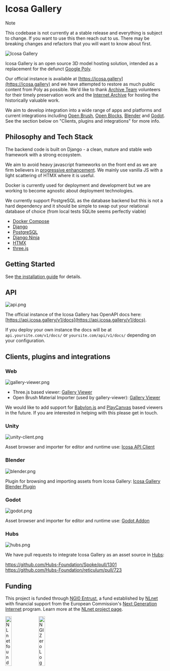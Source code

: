 # Icosa Gallery

> [!NOTE]
> This codebase is not currently at a stable release and everything is subject to change. If you want to use this then reach out to us. There may be breaking changes and refactors that you will want to know about first.

![Icosa Gallery](https://github.com/icosa-foundation/icosa-gallery/blob/main/docs/images/icosa-gallery-screenshot.jpg?raw=true)

Icosa Gallery is an open source 3D model hosting solution, intended as a replacement for the defunct [Google Poly](https://en.wikipedia.org/wiki/Poly_(website)).

Our official instance is available at [https://icosa.gallery](https://icosa.gallery) and we have attempted to restore as much public content from Poly as possible. We'd like to thank [Archive Team](https://wiki.archiveteam.org/) volunteers for their timely preservation work and the [Internet Archive](https://archive.org) for hosting the historically valuable work.

We aim to develop integration into a wide range of apps and platforms and current integrations including [Open Brush](https://openbrush.app), [Open Blocks](https://openblocks.app), [Blender](https://blender.org) and [Godot](https://godotengine.org). See the section below on "Clients, plugins and integrations" for more info.

## Philosophy and Tech Stack

The backend code is built on Django - a clean, mature and stable web framework with a strong ecosystem.

We aim to avoid heavy javascript frameworks on the front end as we are firm believers in [progressive enhancement](https://en.wikipedia.org/wiki/Progressive_enhancement). We mainly use vanilla JS with a light scattering of HTMX where it is useful.

Docker is currently used for deployment and development but we are working to become agnostic about deployment technologies.

We currently support PostgreSQL as the database backend but this is not a hard dependency and it should be simple to swap out your relational database of choice (from local tests SQLite seems perfectly viable)

* [Docker Compose](https://docs.docker.com/compose/)
* [Django](https://www.djangoproject.com/)
* [PostgreSQL](https://www.postgresql.org/)
* [Django Ninja](https://django-ninja.rest-framework.com/)
* [HTMX](https://htmx.org/)
* [three.js](https://threejs.org/)

## Getting Started

See [the installation guide](docs/INSTALL.md) for details.

## API

![api.png](https://github.com/icosa-foundation/icosa-gallery/blob/main/docs/images/api.jpg?raw=true)

The official instance of the Icosa Gallery has OpenAPI docs here: [https://api.icosa.gallery/v1/docs](https://api.icosa.gallery/v1/docs).

If you deploy your own instance the docs will be at `api.yoursite.com/v1/docs/` or `yoursite.com/api/v1/docs/` depending on your configuration.

## Clients, plugins and integrations

### Web

![gallery-viewer.png](https://github.com/icosa-foundation/icosa-gallery/blob/main/docs/images/gallery-viewer.jpg?raw=true)

* Three.js based viewer: [Gallery Viewer](https://github.com/icosa-foundation/gallery-viewer)
* Open Brush Material Importer (used by gallery-viewer): [Gallery Viewer](https://github.com/icosa-foundation/gallery-viewer)

We would like to add support for [Babylon.js](https://www.babylonjs.com/) and [PlayCanvas](https://playcanvas.com/) based viewers in the future. If you are interested in helping with this please get in touch.

### Unity 

![unity-client.png](https://github.com/icosa-foundation/icosa-gallery/blob/main/docs/images/unity-client.jpg?raw=true)

Asset browser and importer for editor and runtime use: [Icosa API Client](https://github.com/icosa-foundation/icosa-api-client-unity)

### Blender

![blender.png](https://github.com/icosa-foundation/icosa-gallery/blob/main/docs/images/blender.jpg?raw=true)

Plugin for browsing and importing assets from Icosa Gallery: [Icosa Gallery Blender Plugin](https://github.com/icosa-foundation/icosa-blender-plugin)

### Godot

![godot.png](https://github.com/icosa-foundation/icosa-gallery/blob/main/docs/images/godot.jpg?raw=true)

Asset browser and importer for editor and runtime use: [Godot Addon](https://github.com/icosa-foundation/icosa-godot-addon)

### Hubs

![hubs.png](https://github.com/icosa-foundation/icosa-gallery/blob/main/docs/images/hubs.jpg?raw=true)

We have pull requests to integrate Icosa Gallery as an asset source in [Hubs](https://hubsfoundation.org/):

https://github.com/Hubs-Foundation/Spoke/pull/1301
https://github.com/Hubs-Foundation/reticulum/pull/723

## Funding

This project is funded through [NGI0 Entrust](https://nlnet.nl/entrust), a fund established by [NLnet](https://nlnet.nl) with financial support from the European Commission's [Next Generation Internet](https://ngi.eu) program. Learn more at the [NLnet project page](https://nlnet.nl/project/IcosaGallery).

[<img src="https://nlnet.nl/logo/banner.png" alt="NLnet foundation logo" width="20%" />](https://nlnet.nl)
[<img src="https://nlnet.nl/image/logos/NGI0_tag.svg" alt="NGI Zero Logo" width="20%" />](https://nlnet.nl/entrust)

